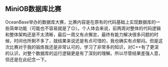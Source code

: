 ## MiniOB数据库比赛
OceanBase举办的数据库大赛，比赛内容是在原有的代码基础上实现数据库的一些简单功能（可能也不容易就是了😑）。个人体会来说，前两周对整体的代码逻辑和整体架构还是不太清晰，最后一周又有点懈怠，最终有能力解决很多问题的时候，时间也所剩不多了，就结果来说还是有点可惜的，我也确实有点郁闷。但是这次比赛对于我的锻炼我还是非常认可的，学习了非常多的知识，对C++有了更深的认识，对整个数据库的运行逻辑更是有了深刻的理解。所以尽管结果差强人意，但还是在此纪念一下。

